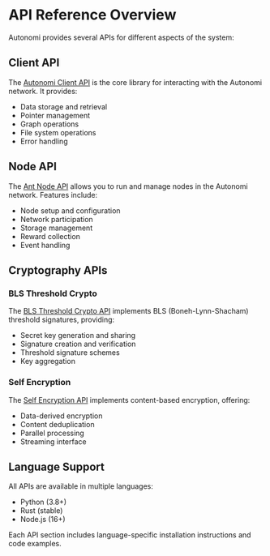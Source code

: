 # API Reference Overview

Autonomi provides several APIs for different aspects of the system:

## Client API

The [Autonomi Client API](autonomi-client/README.md) is the core library for interacting with the Autonomi network. It provides:

- Data storage and retrieval
- Pointer management
- Graph operations
- File system operations
- Error handling

## Node API

The [Ant Node API](ant-node/README.md) allows you to run and manage nodes in the Autonomi network. Features include:

- Node setup and configuration
- Network participation
- Storage management
- Reward collection
- Event handling

## Cryptography APIs

### BLS Threshold Crypto

The [BLS Threshold Crypto API](blsttc/README.md) implements BLS (Boneh-Lynn-Shacham) threshold signatures, providing:

- Secret key generation and sharing
- Signature creation and verification
- Threshold signature schemes
- Key aggregation

### Self Encryption

The [Self Encryption API](self-encryption/README.md) implements content-based encryption, offering:

- Data-derived encryption
- Content deduplication
- Parallel processing
- Streaming interface

## Language Support

All APIs are available in multiple languages:

- Python (3.8+)
- Rust (stable)
- Node.js (16+)

Each API section includes language-specific installation instructions and code examples.

